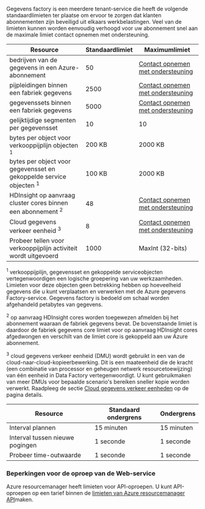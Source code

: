 Gegevens factory is een meerdere tenant-service die heeft de volgende standaardlimieten ter plaatse om ervoor te zorgen dat klanten abonnementen zijn beveiligd uit elkaars werkbelastingen. Veel van de limieten kunnen worden eenvoudig verhoogd voor uw abonnement snel aan de maximale limiet contact opnemen met ondersteuning. 

**Resource** | **Standaardlimiet** | **Maximumlimiet**
-------- | ------------- | -------------
bedrijven van de gegevens in een Azure-abonnement | 50 | [Contact opnemen met ondersteuning](https://azure.microsoft.com/blog/2014/06/04/azure-limits-quotas-increase-requests/)
pijpleidingen binnen een fabriek gegevens | 2500 | [Contact opnemen met ondersteuning](https://azure.microsoft.com/blog/2014/06/04/azure-limits-quotas-increase-requests/)
gegevenssets binnen een fabriek gegevens | 5000 | [Contact opnemen met ondersteuning](https://azure.microsoft.com/blog/2014/06/04/azure-limits-quotas-increase-requests/)
gelijktijdige segmenten per gegevensset | 10 | 10
bytes per object voor verkooppijplijn objecten <sup>1</sup> | 200 KB | 2000 KB
bytes per object voor gegevensset en gekoppelde service objecten <sup>1</sup> | 100 KB | 2000 KB
HDInsight op aanvraag cluster cores binnen een abonnement <sup>2</sup> | 48 | [Contact opnemen met ondersteuning](https://azure.microsoft.com/blog/2014/06/04/azure-limits-quotas-increase-requests/)
Cloud gegevens verkeer eenheid <sup>3</sup> | 8 | [Contact opnemen met ondersteuning](https://azure.microsoft.com/blog/2014/06/04/azure-limits-quotas-increase-requests/)
Probeer tellen voor verkooppijplijn activiteit wordt uitgevoerd | 1000 | MaxInt (32-bits)

<sup>1</sup> verkooppijplijn, gegevensset en gekoppelde serviceobjecten vertegenwoordigen een logische groepering van uw werkzaamheden. Limieten voor deze objecten geen betrekking hebben op hoeveelheid gegevens die u kunt verplaatsen en verwerken met de Azure gegevens Factory-service. Gegevens factory is bedoeld om schaal worden afgehandeld petabytes van gegevens.

<sup>2</sup> op aanvraag HDInsight cores worden toegewezen afmelden bij het abonnement waaraan de fabriek gegevens bevat. De bovenstaande limiet is daardoor de fabriek gegevens core limiet voor op aanvraag HDInsight cores afgedwongen en verschilt van de limiet core is gekoppeld aan uw Azure abonnement.

<sup>3</sup> cloud gegevens verkeer eenheid (DMU) wordt gebruikt in een van de cloud-naar-cloud-kopieerbewerking. Dit is een maateenheid die de kracht (een combinatie van processor en geheugen netwerk resourcetoewijzing) van één eenheid in Data Factory vertegenwoordigt. U kunt gebruikmaken van meer DMUs voor bepaalde scenario's bereiken sneller kopie worden verwerkt. Raadpleeg de sectie [Cloud gegevens verkeer eenheden](../../articles/data-factory/data-factory-copy-activity-performance.md#cloud-data-movement-units) op de pagina details.

**Resource** | **Standaard ondergrens** | **Ondergrens**
-------- | ------------------- | -------------
Interval plannen | 15 minuten | 15 minuten
Interval tussen nieuwe pogingen | 1 seconde | 1 seconde
Probeer time-outwaarde | 1 seconde | 1 seconde


### <a name="web-service-call-limits"></a>Beperkingen voor de oproep van de Web-service

Azure resourcemanager heeft limieten voor API-oproepen. U kunt API-oproepen op een tarief binnen de [limieten van Azure resourcemanager API](../azure-subscription-service-limits.md#resource-group-limits)maken. 


